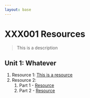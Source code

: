 ```yaml
---
layout: base
---
```

# XXX001 Resources
> This is a description

## Unit 1: Whatever
1. Resource 1: [This is a resource](#)
2. Resource 2:
    1. Part 1 - [Resource](#)
    2. Part 2 - [Resource](#)
